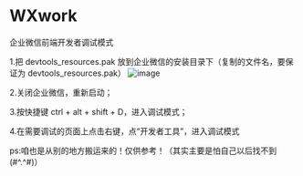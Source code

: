 # WXwork
企业微信前端开发者调试模式

1.把 devtools_resources.pak 放到企业微信的安装目录下（复制的文件名，要保证为 devtools_resources.pak）
![image](https://github.com/Qmlg/WXwork/assets/34729984/f4430d2e-507d-4cf6-a043-a5b48eb18820)

2.关闭企业微信，重新启动；

3.按快捷键 ctrl + alt + shift + D，进入调试模式；

4.在需要调试的页面上点击右键，点“开发者工具”，进入调试模式

ps:咱也是从别的地方搬运来的！仅供参考！（其实主要是怕自己以后找不到(#^.^#)）
